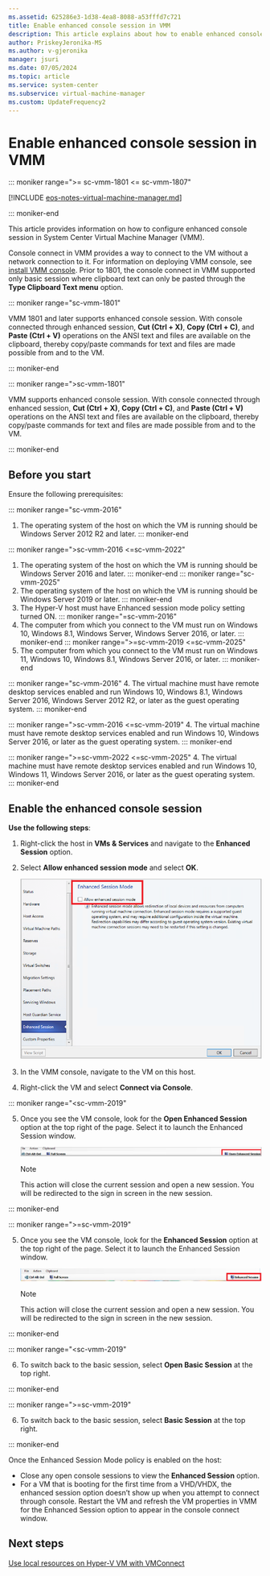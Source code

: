 ```yaml
---
ms.assetid: 625286e3-1d38-4ea8-8088-a53fffd7c721
title: Enable enhanced console session in VMM
description: This article explains about how to enable enhanced console session in System Center VMM.
author: PriskeyJeronika-MS
ms.author: v-gjeronika
manager: jsuri
ms.date: 07/05/2024
ms.topic: article
ms.service: system-center
ms.subservice: virtual-machine-manager
ms.custom: UpdateFrequency2
---
```


# Enable enhanced console session in VMM

::: moniker range=">= sc-vmm-1801 <= sc-vmm-1807"

[!INCLUDE [eos-notes-virtual-machine-manager.md](../includes/eos-notes-virtual-machine-manager.md)]

::: moniker-end

This article provides information on how to configure enhanced console session in System Center Virtual Machine Manager (VMM).

Console connect in VMM provides a way to connect to the VM without a network connection to it.  For information on deploying VMM console, see [install VMM console](install-console.md). Prior to 1801, the console connect in VMM supported only basic session where clipboard text can only be pasted through the **Type Clipboard Text menu** option.

::: moniker range="sc-vmm-1801"

VMM 1801 and later supports enhanced console session. With console connected through enhanced session,  **Cut (Ctrl + X)**, **Copy (Ctrl + C)**, and **Paste (Ctrl + V)** operations on the ANSI text and files are available on the clipboard, thereby copy/paste commands for text and files are made possible from and to the VM.

::: moniker-end

::: moniker range=">sc-vmm-1801"

VMM supports enhanced console session. With console connected through enhanced session,  **Cut (Ctrl + X)**, **Copy (Ctrl + C)**, and **Paste (Ctrl + V)** operations on the ANSI text and files are available on the clipboard, thereby copy/paste commands for text and files are made possible from and to the VM.

::: moniker-end


## Before you start
Ensure the following prerequisites:

::: moniker range="sc-vmm-2016"
1.  The operating system of the host on which the VM is running should be Windows Server 2012 R2 and later.
::: moniker-end

::: moniker range=">sc-vmm-2016 <=sc-vmm-2022"
1.  The operating system of the host on which the VM is running should be Windows Server 2016 and later.
::: moniker-end
::: moniker range="sc-vmm-2025"
1.  The operating system of the host on which the VM is running should be Windows Server 2019 or later.
::: moniker-end
2.	The Hyper-V host must have Enhanced session mode policy setting turned ON.
::: moniker range="=sc-vmm-2016"
3.	The computer from which you connect to the VM must run on Windows 10, Windows 8.1, Windows Server, Windows Server 2016, or later.
::: moniker-end
::: moniker range=">=sc-vmm-2019 <=sc-vmm-2025"
3.	The computer from which you connect to the VM must run on Windows 11, Windows 10, Windows 8.1, Windows Server 2016, or later.
::: moniker-end

::: moniker range="sc-vmm-2016"
4.	The virtual machine must have remote desktop services enabled and run Windows 10, Windows 8.1, Windows Server 2016, Windows Server 2012 R2, or later as the guest operating system.
::: moniker-end

::: moniker range=">sc-vmm-2016 <=sc-vmm-2019"
4.	The virtual machine must have remote desktop services enabled and run Windows 10, Windows Server 2016, or later as the guest operating system.
::: moniker-end

::: moniker range=">=sc-vmm-2022 <=sc-vmm-2025"
4.	The virtual machine must have remote desktop services enabled and run Windows 10, Windows 11, Windows Server 2016, or later as the guest operating system.
::: moniker-end

## Enable the enhanced console session

**Use the following steps**:

1. Right-click the host in **VMs & Services** and navigate to the **Enhanced Session** option.
2. Select **Allow enhanced session mode** and select **OK**.

   ![Screenshot of the allow enhanced session.](media/enhanced-console/enhanced-console-enable.png)

3. In the VMM console, navigate to the VM on this host.
4. Right-click the VM and select **Connect via Console**.


::: moniker range="<sc-vmm-2019"

5. Once you see the VM console, look for the **Open Enhanced Session** option at the top right of the page. Select it to launch the Enhanced Session window.

   ![Screenshot of the enhanced console session.](media/enhanced-console/enhanced-console-enabled-status.png)

   > [!NOTE]
   > This action will close the current session and open a new session. You will be redirected to the sign in screen in the new session.

 ::: moniker-end

::: moniker range=">=sc-vmm-2019"

  5. Once you see the VM console, look for the **Enhanced Session** option at the top right of the page. Select it to launch the Enhanced Session window.

      ![Screenshot of the enhanced console session.](media/enhanced-console/enhanced-console-enabled-status-2019.png)

      > [!NOTE]
      > This action will close the current session and open a new session. You will be redirected to the sign in screen in the new session.


::: moniker-end

::: moniker range="<sc-vmm-2019"

6. To switch back to the basic session, select **Open Basic Session** at the top right.


::: moniker-end

::: moniker range=">=sc-vmm-2019"

6. To switch back to the basic session, select **Basic Session** at the top right.

::: moniker-end

Once the Enhanced Session Mode policy is enabled on the host:

- Close any open console sessions to view the **Enhanced Session** option.
- For a VM that is booting for the first time from a VHD/VHDX, the enhanced session option doesn’t show up when you attempt to connect through console. Restart the VM and refresh the VM properties in VMM for the Enhanced Session option to appear in the console connect window.


## Next steps
[Use local resources on Hyper-V VM with VMConnect](/virtualization/hyper-v-on-windows/user-guide/nested-virtualization)
